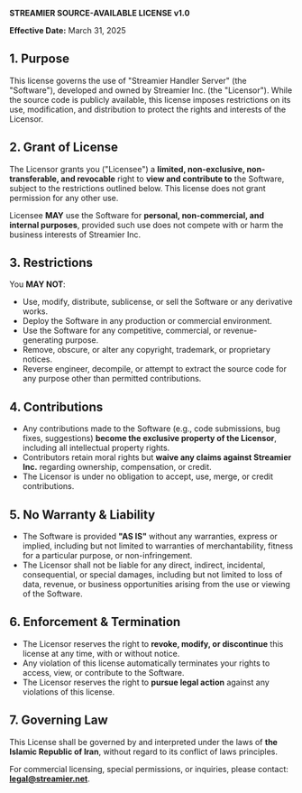 **STREAMIER SOURCE-AVAILABLE LICENSE v1.0**

**Effective Date:** March 31, 2025

## 1. Purpose

This license governs the use of "Streamier Handler Server" (the "Software"), developed and owned by Streamier Inc. (the "Licensor"). While the source code is publicly available, this license imposes restrictions on its use, modification, and distribution to protect the rights and interests of the Licensor.

## 2. Grant of License

The Licensor grants you ("Licensee") a **limited, non-exclusive, non-transferable, and revocable** right to **view and contribute to** the Software, subject to the restrictions outlined below. This license does not grant permission for any other use.

Licensee **MAY** use the Software for **personal, non-commercial, and internal purposes**, provided such use does not compete with or harm the business interests of Streamier Inc.

## 3. Restrictions

You **MAY NOT**:

- Use, modify, distribute, sublicense, or sell the Software or any derivative works.
- Deploy the Software in any production or commercial environment.
- Use the Software for any competitive, commercial, or revenue-generating purpose.
- Remove, obscure, or alter any copyright, trademark, or proprietary notices.
- Reverse engineer, decompile, or attempt to extract the source code for any purpose other than permitted contributions.

## 4. Contributions

- Any contributions made to the Software (e.g., code submissions, bug fixes, suggestions) **become the exclusive property of the Licensor**, including all intellectual property rights.
- Contributors retain moral rights but **waive any claims against Streamier Inc.** regarding ownership, compensation, or credit.
- The Licensor is under no obligation to accept, use, merge, or credit contributions.

## 5. No Warranty & Liability

- The Software is provided **"AS IS"** without any warranties, express or implied, including but not limited to warranties of merchantability, fitness for a particular purpose, or non-infringement.
- The Licensor shall not be liable for any direct, indirect, incidental, consequential, or special damages, including but not limited to loss of data, revenue, or business opportunities arising from the use or viewing of the Software.

## 6. Enforcement & Termination

- The Licensor reserves the right to **revoke, modify, or discontinue** this license at any time, with or without notice.
- Any violation of this license automatically terminates your rights to access, view, or contribute to the Software.
- The Licensor reserves the right to **pursue legal action** against any violations of this license.

## 7. Governing Law

This License shall be governed by and interpreted under the laws of **the Islamic Republic of Iran**, without regard to its conflict of laws principles.

For commercial licensing, special permissions, or inquiries, please contact: **legal@streamier.net**.
